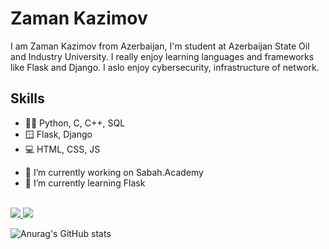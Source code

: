 # Zaman Kazimov
I am Zaman Kazimov from Azerbaijan, I'm student at Azerbaijan State Oil and Industry University. I really enjoy learning languages and frameworks like Flask and Django. I aslo enjoy cybersecurity, infrastructure of network.

## Skills
* 🧑‍💻 Python, C, C++, SQL
* 🪟 Flask, Django
* 💻 HTML, CSS, JS



- 🔭 I’m currently working on Sabah.Academy 
- 🌱 I’m currently learning Flask 
<br></br>
<a href="https://www.linkedin.com/in/zaman-kazimov-b4a627238/">
<img src="https://img.shields.io/badge/LinkedIn-0077B5?style=for-the-badge&logo=linkedin&logoColor=white">
</a> 
<a href="https://github.com/kazimovzaman2">
<img src="https://img.shields.io/badge/GitHub-100000?style=for-the-badge&logo=github&logoColor=white">
</a>

![Anurag's GitHub stats](https://github-readme-stats.vercel.app/api?username=kazimovzaman2&theme=chartreuse-dark&show_icons=true)
